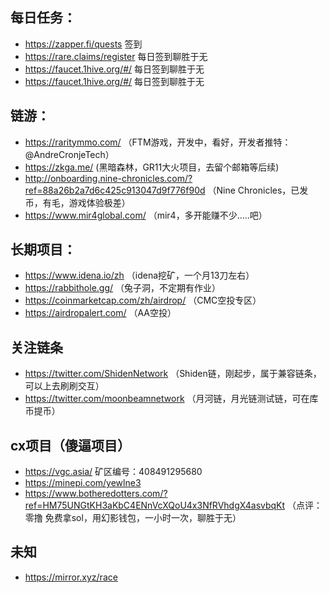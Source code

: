 ## 每日任务：
+ https://zapper.fi/quests 签到 
+ https://rare.claims/register 每日签到聊胜于无
+ https://faucet.1hive.org/#/ 每日签到聊胜于无
+ https://faucet.1hive.org/#/ 每日签到聊胜于无

## 链游：
+ https://raritymmo.com/ （FTM游戏，开发中，看好，开发者推特：@AndreCronjeTech）
+ https://zkga.me/ (黑暗森林，GR11大火项目，去留个邮箱等后续)
+ http://onboarding.nine-chronicles.com/?ref=88a26b2a7d6c425c913047d9f776f90d （Nine Chronicles，已发币，有毛，游戏体验极差）
+ https://www.mir4global.com/ （mir4，多开能赚不少.....吧）

## 长期项目：
+ https://www.idena.io/zh  （idena挖矿，一个月13刀左右）
+ https://rabbithole.gg/    （兔子洞，不定期有作业）
+ https://coinmarketcap.com/zh/airdrop/ （CMC空投专区）
+ https://airdropalert.com/ （AA空投）

## 关注链条
+ https://twitter.com/ShidenNetwork （Shiden链，刚起步，属于兼容链条，可以上去刷刷交互）
+ https://twitter.com/moonbeamnetwork （月河链，月光链测试链，可在库币提币） 

## cx项目（傻逼项目）
+ https://vgc.asia/    矿区编号：408491295680
+ https://minepi.com/yewlne3 
+ https://www.botheredotters.com/?ref=HM75UNGtKH3aKbC4ENnVcXQoU4x3NfRVhdgX4asvbqKt  （点评：零撸  免费拿sol，用幻影钱包，一小时一次，聊胜于无）

## 未知
+ https://mirror.xyz/race 
